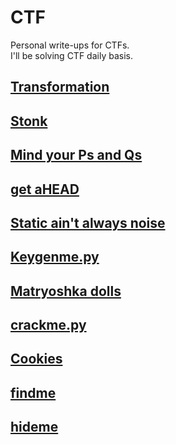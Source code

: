 # CTF

Personal write-ups for CTFs. <br>
I'll be solving CTF daily basis.

## [Transformation](/picoCTF/pico_transformation)

## [Stonk](/picoCTF/pico_stonk)

## [Mind your Ps and Qs](/picoCTF/pico_Mind_your_Ps_and_Qs)

## [get aHEAD](/picoCTF/pico_get_aHEAD)

## [Static ain't always noise](/picoCTF/pico_Static_ain't_always_noise)

## [Keygenme.py](/picoCTF/pico_keygenme.py)

## [Matryoshka dolls](/picoCTF/pico_Matryoshka_dolls)

## [crackme.py](/picoCTF/pico_crackme.py)

## [Cookies](/picoCTF/pico_Cookies)

## [findme](/picoCTF/pico_findme)

## [hideme](/picoCTF/pico_hideme)

<!-- ## [](/picoCTF/) -->
